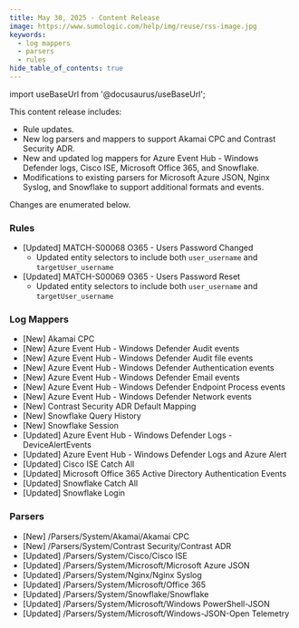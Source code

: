 ```yaml
---
title: May 30, 2025 - Content Release
image: https://www.sumologic.com/help/img/reuse/rss-image.jpg
keywords:
  - log mappers
  - parsers
  - rules
hide_table_of_contents: true    
---
```


import useBaseUrl from '@docusaurus/useBaseUrl';

This content release includes:
- Rule updates.
- New log parsers and mappers to support Akamai CPC and Contrast Security ADR.
- New and updated log mappers for Azure Event Hub - Windows Defender logs, Cisco ISE, Microsoft Office 365, and Snowflake.
- Modifications to existing parsers for Microsoft Azure JSON, Nginx Syslog, and Snowflake to support additional formats and events.

Changes are enumerated below.

### Rules
- [Updated] MATCH-S00068 O365 - Users Password Changed
    - Updated entity selectors to include both `user_username` and `targetUser_username`
- [Updated] MATCH-S00069 O365 - Users Password Reset
    - Updated entity selectors to include both `user_username` and `targetUser_username`

### Log Mappers
- [New] Akamai CPC
- [New] Azure Event Hub - Windows Defender Audit events
- [New] Azure Event Hub - Windows Defender Audit file events
- [New] Azure Event Hub - Windows Defender Authentication events
- [New] Azure Event Hub - Windows Defender Email events
- [New] Azure Event Hub - Windows Defender Endpoint Process events
- [New] Azure Event Hub - Windows Defender Network events
- [New] Contrast Security ADR Default Mapping
- [New] Snowflake Query History
- [New] Snowflake Session
- [Updated] Azure Event Hub - Windows Defender Logs - DeviceAlertEvents
- [Updated] Azure Event Hub - Windows Defender Logs and Azure Alert
- [Updated] Cisco ISE Catch All
- [Updated] Microsoft Office 365 Active Directory Authentication Events
- [Updated] Snowflake Catch All
- [Updated] Snowflake Login

### Parsers
- [New] /Parsers/System/Akamai/Akamai CPC
- [New] /Parsers/System/Contrast Security/Contrast ADR
- [Updated] /Parsers/System/Cisco/Cisco ISE
- [Updated] /Parsers/System/Microsoft/Microsoft Azure JSON
- [Updated] /Parsers/System/Nginx/Nginx Syslog
- [Updated] /Parsers/System/Microsoft/Office 365
- [Updated] /Parsers/System/Snowflake/Snowflake
- [Updated] /Parsers/System/Microsoft/Windows PowerShell-JSON
- [Updated] /Parsers/System/Microsoft/Windows-JSON-Open Telemetry